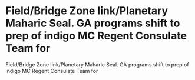 # Field/Bridge Zone link/Planetary Maharic Seal. GA programs shift to prep of indigo MC Regent Consulate Team for

Field/Bridge Zone link/Planetary Maharic Seal. GA programs shift to prep of indigo MC Regent Consulate Team for